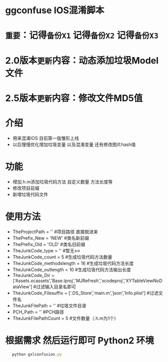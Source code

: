 # ggconfuse IOS混淆脚本
`重要`：记得`备份X1` 记得`备份X2` 记得`备份X3`<br>
=================================
2.0版本`更新`内容：动态添加垃圾Model文件<br>
=================================
2.5版本`更新`内容：修改文件MD5值<br>
=================================
介绍<br>
=================
 * 用来混淆IOS 目前第一版雏形上线<br>
 * 以后慢慢优化增加垃圾变量 以及混淆变量 还有修改图片hash值<br>

功能<br>
=================
 * 增加.h.m添加垃圾代码方法 自定义数量 方法长度等<br>
 * 修改项目前缀<br>
 * 新增垃圾代码文件<br>

使用方法<br>
=================
 * TheProjectPath = ''  #项目路径 直接脱进来<br>
 * ThePrefix_New = 'NEW'   #类名新前缀<br>
 * ThePrefix_Old = 'OLD'   #类名旧前缀<br>
 * TheJunkCode_type = '' #暂无↔️<br>
 * TheJunkCode_count = 5  #生成垃圾代码方法数量<br>
 * TheJunkCode_methodslength =  16 #生成垃圾代码方法长度<br>
 * TheJunkCode_outlength =  10    #生成垃圾代码方法输出长度<br>
 * TheJunkCode_Dir  = ['Assets.xcassets','Base.lproj','MJRefresh','xcodeproj','XYTableViewNoDataView']  #过滤输入目录名即可<br>
 * TheJunkCode_Filesuffix = ['.DS_Store','main.m','json','Info.plist']  #过滤文件名<br>
 * TheJunkFilePath = ''  #垃圾文件目录<br>
 * PCH_Path = '' #PCH路径<br>
 * TheJunkFilePathCount = 5  #文件数量（.h.m为1个）<br>
 
根据需求 然后运行即可 Python2 环境
=================
```javascript
   python gxlconfusion.py
```


